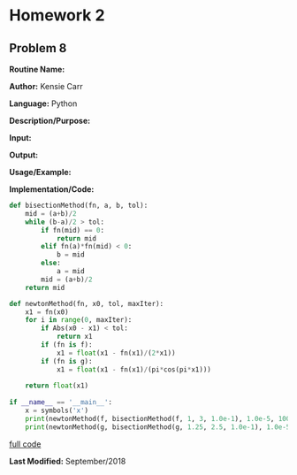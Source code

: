 # Homework 2

## Problem 8

**Routine Name:**           

**Author:** Kensie Carr

**Language:** Python

**Description/Purpose:** 

**Input:**

**Output:** 

**Usage/Example:**

**Implementation/Code:** 
```python
def bisectionMethod(fn, a, b, tol):
    mid = (a+b)/2
    while (b-a)/2 > tol:
        if fn(mid) == 0:
            return mid
        elif fn(a)*fn(mid) < 0:
            b = mid
        else:
            a = mid
        mid = (a+b)/2
    return mid

def newtonMethod(fn, x0, tol, maxIter):
    x1 = fn(x0)
    for i in range(0, maxIter):
        if Abs(x0 - x1) < tol:
            return x1
        if (fn is f):
            x1 = float(x1 - fn(x1)/(2*x1))
        if (fn is g):
            x1 = float(x1 - fn(x1)/(pi*cos(pi*x1)))
        
    return float(x1)
    
if __name__ == '__main__':
    x = symbols('x')
    print(newtonMethod(f, bisectionMethod(f, 1, 3, 1.0e-1), 1.0e-5, 100))
    print(newtonMethod(g, bisectionMethod(g, 1.25, 2.5, 1.0e-1), 1.0e-5, 100))
```
[full code](https://KensieCarr.github.io/Math-4610/Homework2/Problem8.py)

**Last Modified:** September/2018
